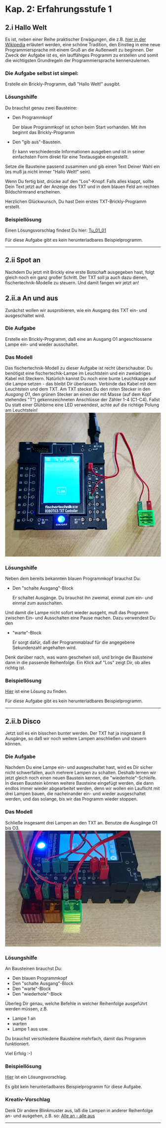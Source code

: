 # Kap. 2: Erfahrungsstufe 1

## 2.i Hallo Welt

Es ist, neben einer Reihe praktischer Erwägungen, die z.B. [hier in der Wikipedia](https://de.wikipedia.org/wiki/Hallo-Welt-Programm)
erläutert werden, eine schöne Tradition, den Einstieg in eine neue Programmiersprache mit einem Gruß an die Außenwelt zu beginnen.
Der Zweck der Aufgabe ist es, ein lauffähiges Programm zu erstellen und somit die wichtigsten Grundregeln der Programmiersprache kennenzulernen.

### Die Aufgabe selbst ist simpel:

Erstelle ein Brickly-Programm, daß "Hallo Welt!" ausgibt.

### Lösungshilfe

Du brauchst genau zwei Bausteine:

- Den Programmkopf

   Der blaue Programmkopf ist schon beim Start vorhanden. Mit ihm beginnt das Brickly-Programm
- Den "gib aus"-Baustein.
    
    Er kann verschiedenste Informationen ausgeben und ist in seiner einfachsten Form direkt für eine Textausgabe eingestellt.

Setze die Bausteine passend zusammen und gib einen Text Deiner Wahl ein (es muß ja nicht immer "Hallo Welt!" sein).

Wenn Du fertig bist, drücke auf den "Los"-Knopf. Falls alles klappt, sollte Dein Text jetzt auf der Anzeige des TXT und in dem blauen Feld am rechten Bildschirmrand erscheinen.

Herzlichen Glückwunsch, Du hast Dein erstes TXT-Brickly-Programm erstellt.

### Beispiellösung

Einen Lösungsvorschlag findest Du hier: [Tu_01_01](/img/Tu_01_01.png)

Für diese Aufgabe gibt es kein herunterladbares Beispielprogramm.

***

## 2.ii Spot an

Nachdem Du jetzt mit Brickly eine erste Botschaft ausgegeben hast, folgt gleich noch ein ganz großer Schritt.
Der TXT soll ja auch dazu dienen, fischertechnik-Modelle zu steuern. Und damit fangen wir jetzt an!

## 2.ii.a An und aus

Zunächst wollen wir ausprobieren, wie ein Ausgang des TXT ein- und ausgeschaltet wird.

### Die Aufgabe

Erstelle ein Brickly-Programm, daß eine an Ausgang O1 angeschlossene Lampe ein- und wieder ausschaltet.

### Das Modell

Das fischertechnik-Modell zu dieser Aufgabe ist recht überschaubar. Du benötigst eine fischertechik-Lampe im Leuchtstein und ein zweiadriges Kabel mit Steckern.
Natürlich kannst Du noch eine bunte Leuchtkappe auf die Lampe setzen - das bleibt Dir überlassen.
Verbinde das Kabel mit dem Leuchtstein und dem TXT. Am TXT steckst Du den roten Stecker in den *Ausgang O1*, den grünen Stecker an einen der mit Masse (auf dem Kopf stehendes "T") gekennzeichneten Anschlüsse der Zähler 1-4 (C1-C4).
Fallst Du statt einer Glühbirne eine LED verwendest, achte auf die richtige Polung am Leuchtstein!
![Im_HW_01_02_i01.png](/img/Im_HW_01_02_i01.png)

### Lösungshilfe

Neben dem bereits bekannten blauen Programmkopf brauchst Du:
- Den "schalte Ausgang"-Block

    Er schaltet Ausgänge. Du brauchst ihn zweimal, einmal zum ein- und einmal zum ausschalten.

Und damit die Lampe nicht sofort wieder ausgeht, muß das Programm zwischen Ein- und Ausschalten eine Pause machen.
Dazu verwendest Du den
- "warte"-Block

    Er sorgt dafür, daß der Programmablauf für die angegebene Sekundenzahl angehalten wird.

Denk darüber nach, was wann geschehen soll, und bringe die Bausteine dann in die passende Reihenfolge.
Ein Klick auf "Los" zeigt Dir, ob alles richtig ist.

### Beispiellösung
[Hier](/img/Tu_01_02.png) ist eine Lösung zu finden.

Für diese Aufgabe gibt es kein herunterladbares Beispielprogramm.

***

## 2.ii.b Disco

Jetzt soll es ein bisschen bunter werden. Der TXT hat ja insgesamt 8 Ausgänge, so daß wir noch weitere Lampen anschließen und steuern können.

### Die Aufgabe

Nachdem Du eine Lampe ein- und ausgeschaltet hast, wird es Dir sicher nicht schwerfallen, auch mehrere Lampen zu schalten. Deshalb lernen wir jetzt gleich noch einen neuen Baustein kennen, die "wiederhole"-Schleife. In diesen Baustein können weitere Bausteine eingefügt werden, die dann endlos immer wieder abgearbeitet werden, denn wir wollen ein Lauflicht mit drei Lampen bauen, die nacheinander ein- und wieder ausgeschaltet werden, und das solange, bis wir das Programm wieder stoppen.

### Das Modell

Schließe insgesamt drei Lampen an den TXT an. Benutze die Ausgänge O1 bis O3.
![Lauflicht](/img/Im_HW_01_02_i02.png)

### Lösungshilfe

An Bausteinen brauchst Du:
- Den blauen Programmkopf
- Den "schalte Ausgang"-Block
- Den "warte"-Block
- Den "wiederhole"-Block

Überleg Dir genau, welche Befehle in welcher Reihenfolge ausgeführt werden müssen, z.B.
- Lampe 1 an
- warten
- Lampe 1 aus
usw.

Du brauchst verschiedene Bausteine mehrfach, damit das Programm funktioniert.

Viel Erfolg :-)

### Beispiellösung

[Hier](/img/Tu_01_02b.png) ist ein Lösungsvorschlag.

Es gibt kein herunterladbares Beispielprogramm für diese Aufgabe.

### Kreativ-Vorschlag

Denk Dir andere Blinkmuster aus, laß die Lampen in anderer Reihenfolge an- und ausgehen, z.B. so:
[Alle an - alle aus](/img/Tu_01_02b2.png)


***


